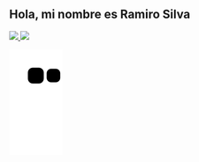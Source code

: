 ## Hola, mi nombre es Ramiro Silva
 <div>
  <a href="https://github.com/ramirinho10">
  <img height="180em" src="https://github-readme-stats.vercel.app/api?username=ramirinho10&show_icons=true&theme=dracula&include_all_commits=true&count_private=true"/>
  <img height="180em" src="https://github-readme-stats.vercel.app/api/top-langs/?username=ramirinho10&layout=compact&langs_count=7&theme=dracula"/>
</div>
  
 
 
  ![Snake animation](https://github.com/rafaballerini/rafaballerini/blob/output/github-contribution-grid-snake.svg)
 
